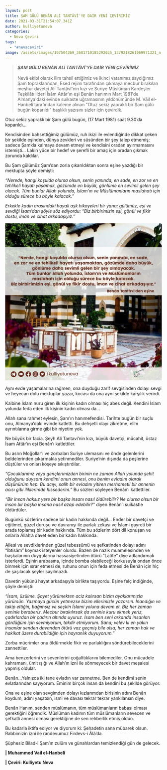```yaml
---
layout: post
title: ŞAM GÜLÜ BENÂN ALİ TANTÂVÎ'YE DAİR YENİ ÇEVİRİMİZ
date: 2021-03-31T21:54:07.341Z
author: kulliyetuneva
categories:
  - Neva Çeviri
tags:
  - "#nevaceviri"
image: /assets/images/167504369_3681710185292035_1379218261069971321_n.jpg
---
```

<!--StartFragment-->

> ***ŞAM GÜLÜ BENÂN ALİ TANTÂVÎ'YE DAİR YENİ ÇEVİRİMİZ***\
> \
> Nevâ ekibi olarak ilim tahsil ettiğimiz ve ikinci vatanımız saydığımız Şam topraklarından, Esed rejimi tarafından çıkmaya mecbur bırakılan meşhur davetçi Ali Tantâvî'nin kızı ve Suriye Müslüman Kardeşler Teşkilâtı lideri İsâm Attâr'ın eşi Benân hanımın Mart 1981'de Almanya'daki evinde suikaste uğramasının yıldönümünde M. Vâil el-Hanbelî tarafından kaleme alınan "Otuz sekiz yapraklı bir Şam gülü bugün koparıldı" başlıklı yazısını sizler için çevirdik. 



<!--StartFragment-->

Otuz sekiz yapraklı bir Şam gülü bugün, (17 Mart 1981) saat 9.30’da koparıldı...

Kendisinden bahsettiğimiz gülümüz, ruh ikizi ile evlendiğinde dikkat çeken bir şekilde eşinden, dünya zevkleri ve süsünden bir şey talep etmemiş; sadece Şam’da kalmaya devam etmeyi ve kendisini oradan ayırmamasını istemişti... Lakin yüce bir hedef ve şerefli bir amaç için oradan çıkmak zorunda kaldılar.

Bu Şam gülümüz Şam’dan zorla çıkarıldıktan sonra eşine yazdığı bir mektupta şöyle demişti:

*“Nerede, hangi koşulda olursa olsun, senin yanında, en sade, en zor ve en tehlikeli hayatı yaşamak, gözümde en büyük, gönlüme en sevimli gelen şey olacak. Tüm bunlar Allah yolunda, İslam’ın ve Müslümanların maslahatı için olduğu sürece bu böyle kalacak.”*

*Erkekle kadın arasındaki hayali aşk hikayeleri bir yana; gülümüz, eşi ve sevdiği İsam’dan şöyle söz ediyordu: “Biz birbirimizin eşi, gönül ve fikir dostu, iman ve cihat arkadaşıyız.”*

![](/assets/images/benân-tantâvî-den-eşine.jpg)

Aynı evde yaşamalarına rağmen, ona duyduğu zarif sevgisinden dolayı sevgi ve heyecan dolu mektuplar yazar, kocası da ona aynı şekilde karşılık verirdi.

Kalbine İslam nuru giren ilk kişinin kadın olması hiç abes değil. Kendini İslam yolunda feda eden ilk kişinin kadın olması da...

Allah sana rahmet eylesin, Şam’ın hanımefendisi. Tarihte bugün bir suçlu onu, Almanya’daki evinde katletti. Bu dehşetli olayı zikretme, elîm ayrıntılarına girme gibi bir niyetim yok.

Ne büyük bir facia. Şeyh Ali Tantavi’nin kızı, büyük davetçi, mücahit, üstaz İsam Attâr’ın eşi Benân’ı katlettiler.

Bu asrın Moğollar’ı ve zorbaları Suriye ulemasını ve önde gelenlerini beldelerinden çıkarmakla yetinmediler. Suriye’nin dışında da peşlerine düştüler ve onları köşeye sıkıştırdılar.

*“Çocuklarımız veya gençlerimizden birinin ne zaman Allah yolunda şehit olduğunu duysam kendimi onun annesi, onu benim evladım olarak düşünürüm hep. Bu acıyı, salih bir evladını yitiren merhametli bir annenin acısı gibi iliklerimde hissederim.”* Bu sözleri söyleyen Benân’ı katlettiler.

*“Bir insan haksız yere bir başka insanı nasıl öldürebilir? Ne olursa olsun bir insan bir başka insana nasıl azap edebilir?”* diyen Benân’ı suikastle öldürdüler.

Bugünkü sözlerim sadece bir kadın hakkında değil... Ender bir davetçi ve eğitimci, güzel duruşu ve davranışı ile parlak zekası ve İslami gayreti bir arada toplamış bir kadın hakkında. Tüm bu sözlerim dört dil konuşan ve onlarla Allah’a davet eden bir kadın hakkında.

Ailesi ve sevdiklerinden güzel tebessümü ve şefkatinden dolayı adını “İbtisâm” koymak isteyenler olurdu. Bazen de nazik muamelesinden ve başkalarının duygularına hassasiyetinden ötürü “Latife” diye adlandırmak isterlerdi. Eşinin arabasına, içinde bomba olabileceği korkusuyla ondan önce binmek için ısrar etmesi de, ruhunu onun için feda etmesi de Benân için hiç de şaşılacak şeyler sayılmazdı.

Davetin yükünü hayat arkadaşıyla birlikte taşıyordu. Eşine felç indiğinde, şöyle demişti:

*“İsam, üzülme. Şayet yürümekten aciz kalırsan bizim ayaklarımızla yürürsün. Yazmaya gücün yetmezse bizim ellerimizle yazarsın. İnandığın ve takip ettiğin, bağımsız ve seçkin İslami yoluna devam et. Biz her zaman seninle beraberiz. Mecbur bırakılırsak da seninle kuru ekmek yeriz, çadırlardan bir çadırın altında uyuruz. İsam ben seni arkanda insanları gördüğüm için sevmiyorum, takdir etmiyorum. Sana; velev ki en yakın insanlar senden davandan ötürü vaz geçmiş bile olsa, her zaman hak ve hakikat üzere durabildiğin için hayranlık duyuyorum.”*

Zorba mücrimler onu öldürmekle fikir ve parlaklığını söndürebileceklerini zannettiler.

Ama benzerlerini ve sevenlerini çoğalttıklarını bilemediler. Onu mücadele kahramanı, ümit ışığı ve Allah’ın izni ile sönmeyecek bir davet meşalesi yapmış oldular.

Benân...Yalnızca iki tane evladın var zannetme. Ben de kendimi senin evlatlarından sayıyorum. Eminim birçok insan da kendini bu şekilde görüyor.

Ona ve eşine olan sevgimden dolayı kızlarımdan birisinin adını Benân koydum, adını yaşatsın, ismi ve davası tekrar tekrar yankılansın diye.

Benân Hanım, senden müslümanın, tüm müslümanların babası olması gerektiğini öğrendik. Müslüman kadının tüm müslümanların sevecen ve şefkatli annesi olması gerektiğine de sen rehberlik etmiş oldun.

Bu kadarla iktifa ediyor ve diyorum ki: Şehadetin sana mübarek olsun. Rabbimizin izni ile randevumuz Firdevs-i Âlâ’da.

Şüphesiz Bilad-i Şam’ın zulüm ve günahlardan temizlendiği gün de gelecek.

**\| Muhammed Vail el-Hanbelî**

**\| Çeviri: Kulliyetu Neva**

<!--EndFragment-->
